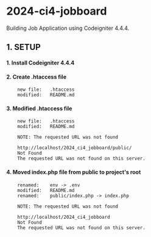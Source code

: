 # 2024-ci4-jobboard
Building Job Application using Codeigniter 4.4.4.


## 1. SETUP

#### 1. Install Codeigniter 4.4.4

#### 2. Create .htaccess file

        new file:   .htaccess
        modified:   README.md

#### 3. Modified .htaccess file

        new file:   .htaccess
        modified:   README.md

        NOTE: The requested URL was not found

        http://localhost/2024_ci4_jobboard/public/
        Not Found
        The requested URL was not found on this server.

#### 4. Moved index.php file from public to project's root

        renamed:    env -> .env
        modified:   README.md
        renamed:    public/index.php -> index.php

        NOTE: The requested URL was not found

        http://localhost/2024_ci4_jobboard
        Not Found
        The requested URL was not found on this server.
